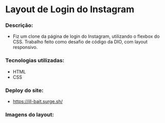 # Layout de Login do Instagram

### Descrição:

- Fiz um clone da página de login do Instagram, utilizando o flexbox do CSS. Trabalho feito como desafio de código da DIO, com layout responsivo.

### Tecnologias utilizadas:

- HTML
- CSS

### Deploy do site:

- https://ill-bait.surge.sh/

### Imagens do layout:
